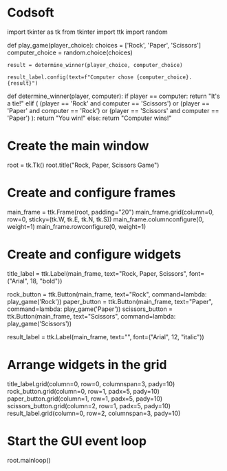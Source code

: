 # Codsoft
import tkinter as tk
from tkinter import ttk
import random

def play_game(player_choice):
    choices = ['Rock', 'Paper', 'Scissors']
    computer_choice = random.choice(choices)

    result = determine_winner(player_choice, computer_choice)

    result_label.config(text=f"Computer chose {computer_choice}. {result}")

def determine_winner(player, computer):
    if player == computer:
        return "It's a tie!"
    elif (
        (player == 'Rock' and computer == 'Scissors') or
        (player == 'Paper' and computer == 'Rock') or
        (player == 'Scissors' and computer == 'Paper')
    ):
        return "You win!"
    else:
        return "Computer wins!"

# Create the main window
root = tk.Tk()
root.title("Rock, Paper, Scissors Game")

# Create and configure frames
main_frame = ttk.Frame(root, padding="20")
main_frame.grid(column=0, row=0, sticky=(tk.W, tk.E, tk.N, tk.S))
main_frame.columnconfigure(0, weight=1)
main_frame.rowconfigure(0, weight=1)

# Create and configure widgets
title_label = ttk.Label(main_frame, text="Rock, Paper, Scissors", font=("Arial", 18, "bold"))

rock_button = ttk.Button(main_frame, text="Rock", command=lambda: play_game('Rock'))
paper_button = ttk.Button(main_frame, text="Paper", command=lambda: play_game('Paper'))
scissors_button = ttk.Button(main_frame, text="Scissors", command=lambda: play_game('Scissors'))

result_label = ttk.Label(main_frame, text="", font=("Arial", 12, "italic"))

# Arrange widgets in the grid
title_label.grid(column=0, row=0, columnspan=3, pady=10)
rock_button.grid(column=0, row=1, padx=5, pady=10)
paper_button.grid(column=1, row=1, padx=5, pady=10)
scissors_button.grid(column=2, row=1, padx=5, pady=10)
result_label.grid(column=0, row=2, columnspan=3, pady=10)

# Start the GUI event loop
root.mainloop()

